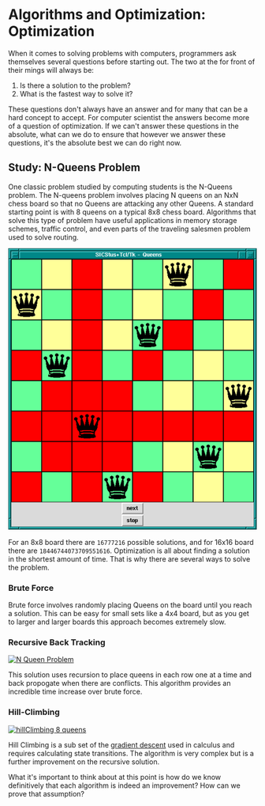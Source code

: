 # Algorithms and Optimization: Optimization

When it comes to solving problems with computers, programmers ask themselves several questions before starting out. The two at the for front of their mings will always be:

1. Is there a solution to the problem?
2. What is the fastest way to solve it?

These questions don't always have an answer and for many that can be a hard concept to accept. For computer scientist the answers become more of a question of optimization. If we can't answer these questions in the absolute, what can we do to ensure that however we answer these questions, it's the absolute best we can do right now.

## Study: N-Queens Problem
One classic problem studied by computing students is the N-Queens problem. The N-queens problem involves placing N queens on an NxN chess board so that no Queens are attacking any other Queens. A standard starting point is with 8 queens on a typical 8x8 chess board. Algorithms that solve this type of problem have useful applications in memory storage schemes, traffic control, and even parts of the traveling salesmen problem used to solve routing.

![Chess](./tcltk8queens.png)

For an 8x8 board there are `16777216` possible solutions, and for 16x16 board there are `18446744073709551616`. Optimization is all about finding a solution in the shortest amount of time. That is why there are several ways to solve the problem.

### Brute Force
Brute force involves randomly placing Queens on the board until you reach a solution. This can be easy for small sets like a 4x4 board, but as you get to larger and larger boards this approach becomes extremely slow.

### Recursive Back Tracking
[![N Queen Problem](https://i.ytimg.com/vi/0DeznFqrgAI/maxresdefault.jpg)](https://www.youtube.com/watch?v=0DeznFqrgAI&t=283s "N Queen Problem")

This solution uses recursion to place queens in each row one at a time and back propogate when there are conflicts. This algorithm provides an incredible time increase over brute force.

### Hill-Climbing
[![hillClimbing 8 queens](https://i.ytimg.com/vi/vEpPMIiTSDI/hqdefault.jpg)](https://www.youtube.com/embed/vEpPMIiTSDI "hillClimbing 8 queens")

Hill Climbing is a sub set of the [gradient descent](https://en.wikipedia.org/wiki/Gradient_descent) used in calculus and requires calculating state transitions. The algorithm is very complex but is a further improvement on the recursive solution.

What it's important to think about at this point is how do we know definitively that each algorithm is indeed an improvement? How can we prove that assumption?